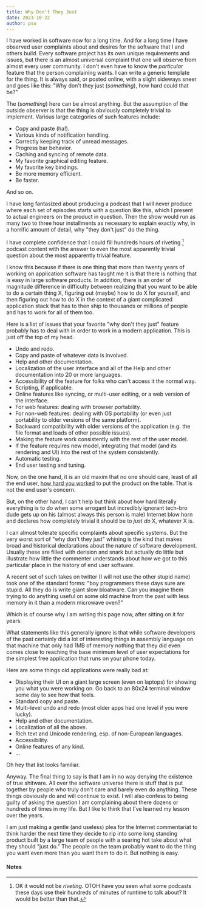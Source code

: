 ```yaml
---
title: Why Don't They Just
date: 2023-10-22
author: psu
---
```


I have worked in software now for a long time. And for a long time I have observed user
complaints about and desires for the software that I and others build. Every software
project has its own unique requirements and issues, but there is an almost universal
complaint that one will observe from almost every user community. I don't even have to
know the _particular_ feature that the person complaining wants. I can write a generic
template for the thing. It is always said, or posted online, with a slight sideways sneer
and goes like this: "Why don't they just (_something_), how hard could that be?"

The (_something_) here can be almost anything. But the assumption of the outside observer
is that the thing is obviously completely trivial to implement. Various large categories
of such features include:

- Copy and paste (ha!).
- Various kinds of notification handling.
- Correctly keeping track of unread messages.
- Progress bar behavior.
- Caching and syncing of remote data.
- My favorite graphical editing feature.
- My favorite key bindings.
- Be more memory efficient.
- Be faster.

And so on.

I have long fantasized about producing a podcast that I will never produce where each set
of episodes starts with a question like this, which I present to actual engineers on the
product in question. Then the show would run as many two to three hour installments as
necessary to explain exactly why, in a horrific amount of detail, why "they don't just" do
the thing.

I have complete confidence that I could fill hundreds hours of riveting [^1] podcast content with the
answer to even the most apparently trivial question about the most apparently trivial
feature.

I know this because if there is one thing that more than twenty years of working on
application software has taught me it is that there is nothing that is easy in large
software products. In addition, there is an order of magnitude difference in difficulty
between realizing that you want to be able to do a certain thing X, figuring out (maybe)
how to do X for yourself, and then figuring out how to do X in the context of a giant
complicated application stack that has to then ship to thousands or millions of people and
has to work for all of them too.

Here is a list of issues that your favorite "why don't they just" feature probably has to
deal with in order to work in a modern application. This is just off the top of my head.

- Undo and redo.
- Copy and paste of whatever data is involved.
- Help and other documentation.
- Localization of the user interface and all of the Help and other documentation into 20
  or more languages.
- Accessibility of the feature for folks who can't access it the normal way.
- Scripting, if applicable.
- Online features like syncing, or multi-user editing, or a web version of the
  interface.
- For web features: dealing with browser portability.
- For non-web features: dealing with OS portability (or even just portability to older
  versions of the same platform).
- Backward compatibility with older versions of the application (e.g. the file format and
  loads of other possible issues).
- Making the feature work consistently with the rest of the user model.
- If the feature requires new model, integrating that model (and its rendering and UI)
  into the rest of the system consistently.
- Automatic testing.
- End user testing and tuning.

Now, on the one hand, it is an old maxim that no one should care, least of all the end
user, [how hard you
worked](https://theonlinephotographer.typepad.com/the_online_photographer/2011/05/no-one-cares-how-hard-you-worked.html)
to put the product on the table. That is not the end user's concern.

But, on the other hand, I can't help but think about how hard literally everything is to
do when some arrogant but incredibly ignorant tech-bro dude gets up on his (almost always this person is
male) Internet blow horn and declares how completely trivial it should be to _just do_ X,
whatever X is.

I can almost tolerate specific complaints about specific systems. But the very worst sort
of "why don't they just" whining is the kind that makes broad and historical declarations
about the nature of software development. Usually these are filled with derision and snark but
actually do little but illustrate how little the commenter understands about how we got to
this particular place in the history of end user software.

A recent set of such takes on twitter (I will not use the other stupid name) took one of
the standard forms: "boy programmers these days sure are stupid. All they do is write
giant slow bloatware. Can you imagine them trying to do anything useful on some old
machine from the past with less memory in it than a modern microwave oven?"

Which is of course why I am writing this page now, after sitting on it for years.

What statements like this generally ignore is that while software developers of the past
certainly did a lot of interesting things in assembly language on that machine that only
had 1MB of memory nothing that they did even comes close to reaching the base minimum
level of user expectations for the simplest free application that runs on your phone
today. 

Here are some things old applications were really bad at:

- Displaying their UI on a giant large screen (even on laptops) for showing you what you
  were working on. Go back to an 80x24 terminal window some day to see how that feels.
- Standard copy and paste.
- Multi-level undo and redo (most older apps had one level if you were lucky).
- Help and other documentation.
- Localization of all the above.
- Rich text and Unicode rendering, esp. of non-European languages.
- Accessibility.
- Online features of any kind.
- ...

Oh hey that list looks familiar.

Anyway. The final thing to say is that I am in no way denying the existence of true
shitware. All over the software universe there is stuff that is put together by people who
truly don't care and barely even do anything. These things obviously do and will continue
to exist. I will also confess to being guilty of asking the question I am complaining
about there dozens or hundreds of times in my life. But I like to think that I've learned
my lesson over the years.

I am just making a gentle (and useless) plea for the Internet commentariat to think
harder the next time they decide to rip into some long standing product built by a large
team of people with a searing hot take about what they should "just do." The people on the
team probably want to do the thing you want even more than you want them to do it. But
nothing is easy.

#### Notes

[^1]: OK it would not be _riveting_. OTOH have you seen what some podcasts these days use
    their hundreds of minutes of runtime to talk about? It would be better than that.
